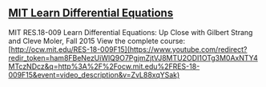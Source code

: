 ## [MIT Learn Differential Equations](https://www.youtube.com/playlist?list=PLUl4u3cNGP63oTpyxCMLKt_JmB0WtSZfG)

MIT RES.18-009 Learn Differential Equations: Up Close with Gilbert Strang and Cleve Moler, Fall 2015
View the complete course: [http://ocw.mit.edu/RES-18-009F15](https://www.youtube.com/redirect?redir_token=ham8FBeNezUiWlQ9O7PgjmZjtVJ8MTU2ODI1OTg3M0AxNTY4MTczNDcz&q=http%3A%2F%2Focw.mit.edu%2FRES-18-009F15&event=video_description&v=ZvL88xqYSak)

